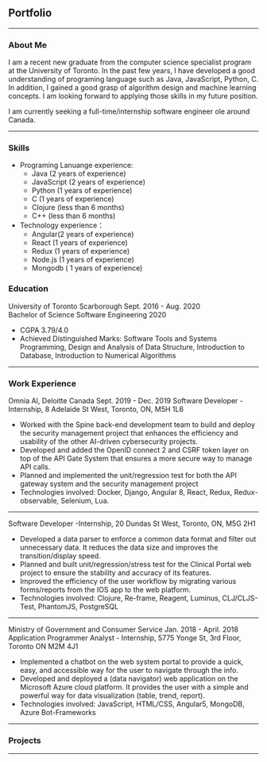 ## Portfolio

---

### About Me
I am a recent new graduate from the computer science specialist program at the University of Toronto.
In the past few years, I have developed a good understanding of programing language such as Java, JavaScript, 
Python, C. In addition, I gained a good grasp of algorithm design and machine learning concepts. I am looking forward to applying those skills in my future position. 

I am currently seeking a full-time/internship software engineer ole around Canada. 

---
### Skills
- Programing Lanuange experience: 
  - Java (2 years of experience)
  - JavaScript (2 years of experience)
  - Python (1 years of experience)
  - C (1 years of experience) 
  - Clojure (less than 6 months)
  - C++ (less than 6 months)
- Technology experience：
  - Angular(2 years of experience)
  - React (1 years of experience)
  - Redux (1 years of experience)
  - Node.js (1 years of experience)
  - Mongodb ( 1 years of experience)

### Education 

University of Toronto	Scarborough Sept. 2016 - Aug. 2020 <br>
Bachelor of Science Software Engineering 2020
- CGPA 3.79/4.0 
- Achieved Distinguished Marks: Software Tools and Systems Programming, Design and Analysis of Data Structure, Introduction to Database, Introduction to Numerical Algorithms

---


### Work Experience
Omnia AI, Deloitte Canada Sept. 2019 - Dec. 2019 
Software Developer	-Internship, 8 Adelaide St West, Toronto, ON, M5H 1L6 
- Worked with the Spine back-end development team to build and deploy the security management project that enhances the efficiency and usability of the other AI-driven cybersecurity projects.  
-  Developed and added the OpenID connect 2 and CSRF token layer on top of the API Gate System that ensures a more secure way to manage API calls. 
- Planned and implemented the unit/regression test for both the API gateway system and the security management project  
- Technologies involved: Docker, Django, Angular 8, React, Redux, Redux-observable, Selenium, Lua.
---
Software Developer	-Internship, 20 Dundas St West, Toronto, ON, M5G 2H1
- Developed a data parser to enforce a common data format and filter out unnecessary data. It reduces the data size and improves the transition/display speed. 
- Planned and built unit/regression/stress test for the Clinical Portal web project to ensure the stability and accuracy of its features. 
- Improved the efficiency of the user workflow by migrating various forms/reports from the IOS app to the web platform. 
- Technologies involved: Clojure, Re-frame, Reagent, Luminus, CLJ/CLJS-Test, PhantomJS, PostgreSQL
---
Ministry of Government and Consumer Service Jan. 2018 - April. 2018
Application Programmer Analyst	- Internship, 5775 Yonge St, 3rd Floor, Toronto ON M2M 4J1
- Implemented a chatbot on the web system portal to provide a quick, easy, and accessible way for the user to navigate through the info. 
- Developed and deployed a (data navigator) web application on the Microsoft Azure cloud platform. It provides the user with a simple and powerful way for data visualization (table, trend, report). 
- Technologies involved: JavaScript, HTML/CSS, Angular5, MongoDB, Azure Bot-Frameworks 

---

### Projects

---

